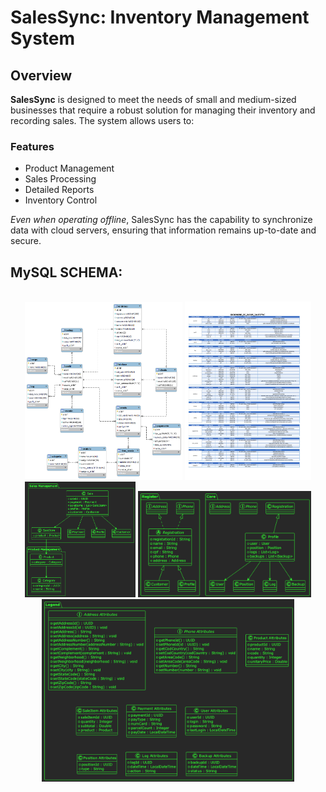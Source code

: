# SalesSync: Inventory Management System

## Overview
**SalesSync** is designed to meet the needs of small and medium-sized businesses that require a robust solution for managing their inventory and recording sales. The system allows users to:

### Features
- Product Management
- Sales Processing
- Detailed Reports
- Inventory Control

*Even when operating offline*, SalesSync has the capability to synchronize data with cloud servers, ensuring that information remains up-to-date and secure.

## MySQL SCHEMA:
</br>
<div align="center">
  <img alt="DB-diagram" src="./documentations/salesSyncDB.png" width="50%">
  <img alt="DB-dictionary" src="./documentations/DICIONARIO_DE_DADOS.png" width="40%">
</div>
<div align="center">
  <img alt="UML-Management" src="./documentations/salesSync_UML_Management.png" width="35%">
  <img alt="UML-Register" src="./documentations/salesSync_UML_UserRegister.png" width="55%">
  <img alt="UML-Legend" src="./documentations/salesSync_UML_Legend.png" width="80%">
</div>
